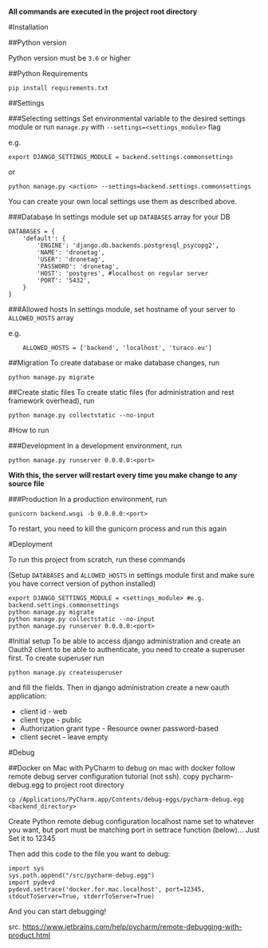 **All commands are executed in the project root directory**

#Installation

##Python version

Python version must be `3.6` or higher

##Python Requirements

    pip install requirements.txt

##Settings

###Selecting settings
Set environmental variable to the desired settings module or run `manage.py` with `--settings=<settings_module>`
 flag
 
e.g.

    export DJANGO_SETTINGS_MODULE = backend.settings.commonsettings

or

    python manage.py <action> --settings=backend.settings.commonsettings

You can create your own local settings use them as described above.
    
###Database
In settings module set up `DATABASES` array for your DB

    DATABASES = {
        'default': {
            'ENGINE': 'django.db.backends.postgresql_psycopg2',
            'NAME': 'dronetag',
            'USER': 'dronetag',
            'PASSWORD': 'dronetag',
            'HOST': 'postgres', #localhost on regular server
            'PORT': '5432',
        }
    }
    
###Allowed hosts
In settings module, set hostname of your server to `ALLOWED_HOSTS` array

e.g.

        ALLOWED_HOSTS = ['backend', 'localhost', 'turaco.eu']

##Migration
To create database or make database changes, run

    python manage.py migrate

##Create static files
To create static files (for administration and rest framework overhead), run

    python manage.py collectstatic --no-input
    
#How to run

###Development
In a development environment, run

    python manage.py runserver 0.0.0.0:<port>

**With this, the server will restart every time you make change to any source file**


###Production
In a production environment, run

    gunicorn backend.wsgi -b 0.0.0.0:<port> 

To restart, you need to kill the gunicorn process and run this again

#Deployment

To run this project from scratch, run these commands

(Setup `DATABASES` and `ALLOWED_HOSTS` in settings module first and make sure you have correct version of python installed)
    
    export DJANGO_SETTINGS_MODULE = <settings_module> #e.g. backend.settings.commonsettings
    python manage.py migrate
    python manage.py collectstatic --no-input
    python manage.py runserver 0.0.0.0:<port>

#Initial setup
To be able to access django administration and create an Oauth2 client to be able to authenticate, you need to create a superuser first.
To create superuser run
  
    python manage.py createsuperuser
    
and fill the fields. Then in django administration create a new oauth application:

- client id - web
- client type - public
- Authorization grant type - Resource owner password-based
- client secret - leave empty

#Debug

##Docker on Mac with PyCharm
   to debug on mac with docker follow remote debug server configuration tutorial (not ssh).
   copy pycharm-debug.egg to project root directory
    
    cp /Applications/PyCharm.app/Contents/debug-eggs/pycharm-debug.egg <backend_directory>
    
   Create Python remote debug configuration localhost name set to whatever you want, but port must be matching port in settrace function (below)... 
   Just Set it to 12345
   
   Then add this code to the file you want to debug:
   
    import sys
    sys.path.append("/src/pycharm-debug.egg")
    import pydevd
    pydevd.settrace('docker.for.mac.localhost', port=12345, stdoutToServer=True, stderrToServer=True)

And you can start debugging!

src. https://www.jetbrains.com/help/pycharm/remote-debugging-with-product.html

